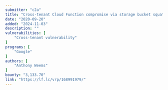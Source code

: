 ```yaml
---
submitter: "c2a"
title: "Cross-tenant Cloud Function compromise via storage bucket squatting"
date: "2020-09-20"
added: "2024-11-03"
description: ""
vulnerabilities: [
    "Cross-tenant vulnerability"
]
programs: [
    "Google"
]
authors: [
    "Anthony Weems"
]
bounty: "3,133.70"
link: "https://lf.lc/vrp/168991979/"
---
```




